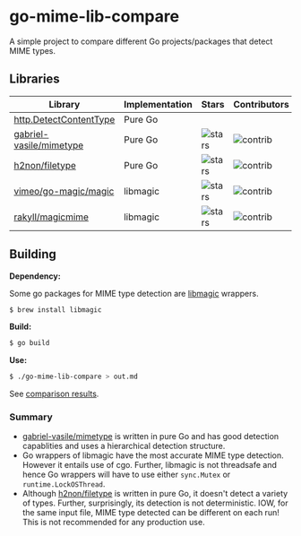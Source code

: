 # go-mime-lib-compare

A simple project to compare different Go projects/packages that detect MIME types.

## Libraries

| Library                                                                      | Implementation | Stars                                                                              | Contributors                                                                                |
|------------------------------------------------------------------------------|----------------|------------------------------------------------------------------------------------|---------------------------------------------------------------------------------------------|
| [http.DetectContentType](https://golang.org/pkg/net/http/#DetectContentType) | Pure Go        |                                                                                    |                                                                                             |
| [gabriel-vasile/mimetype](https://github.com/gabriel-vasile/mimetype)        | Pure Go        | ![stars](https://img.shields.io/github/stars/gabriel-vasile/mimetype?style=social) | ![contrib](https://img.shields.io/github/contributors/gabriel-vasile/mimetype?style=social) |
| [h2non/filetype](https://github.com/h2non/filetype)                          | Pure Go        | ![stars](https://img.shields.io/github/stars/h2non/filetype?style=social)          | ![contrib](https://img.shields.io/github/contributors/h2non/filetype?style=social)          |
| [vimeo/go-magic/magic](https://github.com/vimeo/go-magic)                    | libmagic       | ![stars](https://img.shields.io/github/stars/vimeo/go-magic?style=social)          | ![contrib](https://img.shields.io/github/contributors/vimeo/go-magic?style=social)          |
| [rakyll/magicmime](https://github.com/rakyll/magicmime)                      | libmagic       | ![stars](https://img.shields.io/github/stars/rakyll/magicmime?style=social)        | ![contrib](https://img.shields.io/github/contributors/rakyll/magicmime?style=social)        |

## Building

**Dependency:**

Some go packages for MIME type detection are [libmagic](https://github.com/file/file) wrappers.

```sh
$ brew install libmagic
```

**Build:**
```sh
$ go build
```

**Use:**
```sh
$ ./go-mime-lib-compare > out.md
```

See [comparison results](out.md).

### Summary

* [gabriel-vasile/mimetype](https://github.com/gabriel-vasile/mimetype)
  is written in pure Go and has good detection capablities and uses a
  hierarchical detection structure.
* Go wrappers of libmagic have the most accurate MIME type detection.
  However it entails use of cgo. Further, libmagic is not threadsafe
  and hence Go wrappers will have to use either `sync.Mutex` or
  `runtime.LockOSThread`.
* Although [h2non/filetype](https://github.com/h2non/filetype) is
  written in pure Go, it doesn't detect a variety of types. Further,
  surprisingly, its detection is not deterministic. IOW, for the same
  input file, MIME type detected can be different on each run! This
  is not recommended for any production use.
